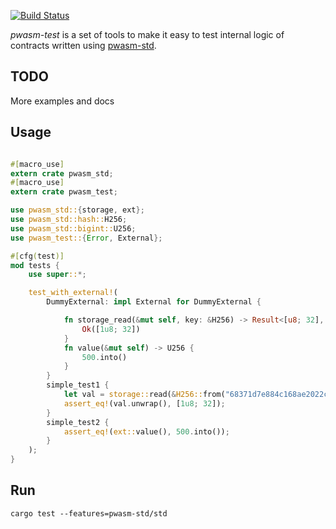 [![Build Status](https://travis-ci.org/paritytech/pwasm-test.svg?branch=master)](https://travis-ci.org/fckt/pwasm-test)

*pwasm-test* is a set of tools to make it easy to test internal logic of contracts written using [pwasm-std](https://github.com/paritytech/pwasm-std).

## TODO
More examples and docs

## Usage

```rust

#[macro_use]
extern crate pwasm_std;
#[macro_use]
extern crate pwasm_test;

use pwasm_std::{storage, ext};
use pwasm_std::hash::H256;
use pwasm_std::bigint::U256;
use pwasm_test::{Error, External};

#[cfg(test)]
mod tests {
    use super::*;

    test_with_external!(
        DummyExternal: impl External for DummyExternal {

            fn storage_read(&mut self, key: &H256) -> Result<[u8; 32], Error> {
                Ok([1u8; 32])
            }
            fn value(&mut self) -> U256 {
                500.into()
            }
        }
        simple_test1 {
            let val = storage::read(&H256::from("68371d7e884c168ae2022c82bd837d51837718a7f7dfb7aa3f753074a35e1d87"));
            assert_eq!(val.unwrap(), [1u8; 32]);
        }
        simple_test2 {
            assert_eq!(ext::value(), 500.into());
        }
    );
}
```

## Run

`cargo test --features=pwasm-std/std`
